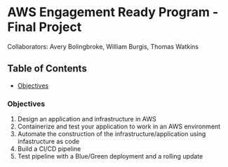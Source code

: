 # AWS Engagement Ready Program - Final Project
Collaborators: Avery Bolingbroke, William Burgis, Thomas Watkins

## Table of Contents

- [Objectives](#objectives)

### Objectives
1. Design an application and infrastructure in AWS
1. Containerize and test your application to work in an AWS environment
1. Automate the construction of the infrastructure/application using infastructure as code
1. Build a CI/CD pipeline
1. Test pipeline with a Blue/Green deployment and a rolling update
